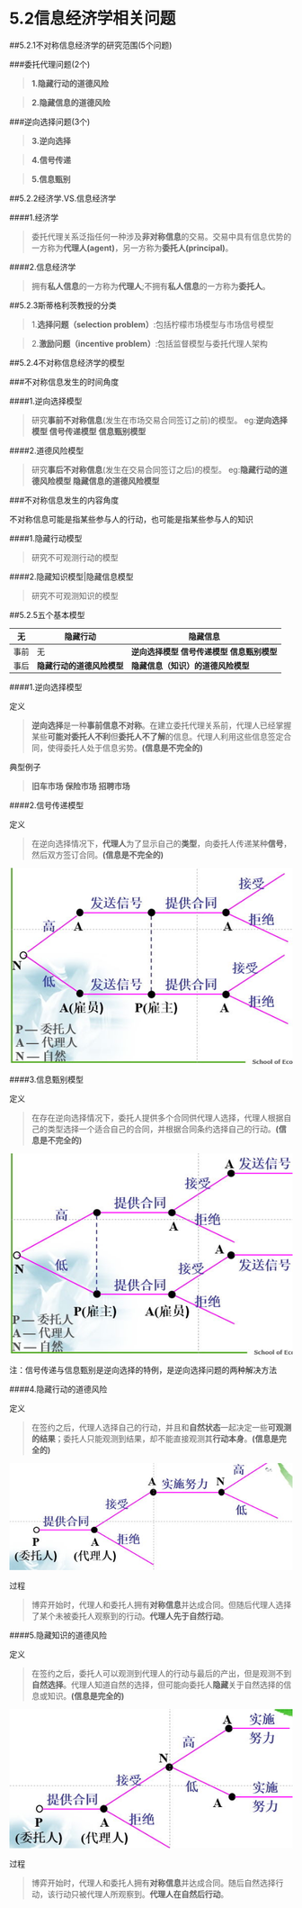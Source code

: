 # 5.2信息经济学相关问题

##5.2.1不对称信息经济学的研究范围(5个问题)

###委托代理问题(2个)

>**1.隐藏行动的道德风险**

>**2.隐藏信息的道德风险**

###逆向选择问题(3个)

>**3.逆向选择**

>**4.信号传递**

>**5.信息甄别**

##5.2.2经济学.VS.信息经济学

####1.经济学

>委托代理关系泛指任何一种涉及**非对称信息**的交易。交易中具有信息优势的一方称为**代理人(agent)**，另一方称为**委托人(principal)**。

####2.信息经济学

>拥有**私人信息**的一方称为**代理人**;不拥有**私人信息**的一方称为**委托人**。

##5.2.3斯蒂格利茨教授的分类

>1.**选择问题（selection problem）**:包括柠檬市场模型与市场信号模型

>2.**激励问题（incentive problem）**:包括监督模型与委托代理人架构

##5.2.4不对称信息经济学的模型

###不对称信息发生的时间角度

####1.逆向选择模型

>研究**事前不对称信息**(发生在市场交易合同签订之前)的模型。
eg:**逆向选择模型 信号传递模型 信息甄别模型**

####2.道德风险模型

>研究**事后不对称信息**(发生在交易合同签订之后)的模型。
eg:**隐藏行动的道德风险模型 隐藏信息的道德风险模型**

###不对称信息发生的内容角度

不对称信息可能是指某些参与人的行动，也可能是指某些参与人的知识

####1.隐藏行动模型

>研究不可观测行动的模型

####2.隐藏知识模型|隐藏信息模型

>研究不可观测知识的模型

##5.2.5五个基本模型

   无 | 隐藏行动             | 隐藏信息
-|-|-
 事前 |    无               |**逆向选择模型 信号传递模型 信息甄别模型**
 事后 | **隐藏行动的道德风险模型** |**隐藏信息（知识）的道德风险模型**

####1.逆向选择模型

定义

>**逆向选择**是一种**事前信息不对称**。在建立委托代理关系前，代理人已经掌握某些**可能对委托人不利**但**委托人不了解**的信息。代理人利用这些信息签定合同，使得委托人处于信息劣势。**(信息是不完全的)**

典型例子

>**旧车市场 保险市场 招聘市场**

####2.信号传递模型

定义

>在逆向选择情况下，**代理人**为了显示自己的**类型**，向委托人传递某种**信号**，然后双方签订合同。**(信息是不完全的)**

![](1.jpg)

####3.信息甄别模型

定义

>在存在逆向选择情况下，委托人提供多个合同供代理人选择，代理人根据自己的类型选择一个适合自己的合同，并根据合同条约选择自己的行动。**(信息是不完全的)**

![](2.jpg)

注：信号传递与信息甄别是逆向选择的特例，是逆向选择问题的两种解决方法


####4.隐藏行动的道德风险

定义

>在签约之后，代理人选择自己的行动，并且和**自然状态**一起决定一些**可观测的结果**；委托人只能观测到结果，却不能直接观测其**行动本身**。**(信息是完全的)**

![](3.jpg)

过程

>博弈开始时，代理人和委托人拥有**对称信息**并达成合同。但随后代理人选择了某个未被委托人观察到的行动。**代理人先于自然行动**。

####5.隐藏知识的道德风险

定义

>在签约之后，委托人可以观测到代理人的行动与最后的产出，但是观测不到**自然选择**。代理人知道自然的选择，但可能向委托人**隐藏**关于自然选择的信息或知识。**(信息是完全的)**

![](4.jpg)

过程

>博弈开始时，代理人和委托人拥有**对称信息**并达成合同。随后自然选择行动，该行动只被代理人所观察到。**代理人在自然后行动**。
